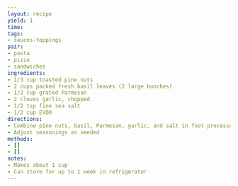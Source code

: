 ```yaml
---
layout: recipe
yield: 1
time: 
tags:
- sauces-toppings
pair:
- pasta
- pizza
- sandwiches
ingredients:
- 1/3 cup toasted pine nuts
- 2 cups packed fresh basil leaves (2 large bunches)
- 1/2 cup grated Parmesan
- 2 cloves garlic, chopped
- 1/2 tsp fine sea salt
- 1/2 cup EVOO
directions:
- Combine pine nuts, basil, Parmesan, garlic, and salt in foot processor. Slowly add olive oil and blend until a good texture
- Adjust seasonings as needed
methods:
- []
- []
notes:
- Makes about 1 cup
- Can store for up to 1 week in refrigerator
---
```

